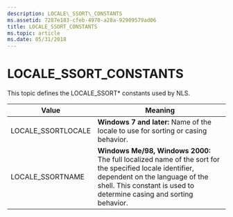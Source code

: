 ```yaml
---
description: LOCALE\_SSORT\_CONSTANTS
ms.assetid: 7287e183-cfeb-4970-a28a-92909579ad06
title: LOCALE_SSORT_CONSTANTS
ms.topic: article
ms.date: 05/31/2018
---
```


# LOCALE\_SSORT\_CONSTANTS

This topic defines the LOCALE\_SSORT\* constants used by NLS.



| Value               | Meaning                                                                                                                                                                                                           |
|---------------------|-------------------------------------------------------------------------------------------------------------------------------------------------------------------------------------------------------------------|
| LOCALE\_SSORTLOCALE | **Windows 7 and later:** Name of the locale to use for sorting or casing behavior.                                                                                                                                |
| LOCALE\_SSORTNAME   | **Windows Me/98, Windows 2000:** The full localized name of the sort for the specified locale identifier, dependent on the language of the shell. This constant is used to determine casing and sorting behavior. |



 

 

 



